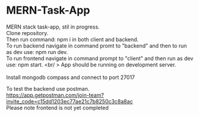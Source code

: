 # MERN-Task-App <br />
MERN stack task-app, stil in progress. <br />
Clone repository. <br />
Then run command: npm i in both client and backend. <br />
To run backend navigate in command promt to "backend" and then to run as dev use: npm run dev. <br />
To run frontend navigate in command prompt to "client" and then run as dev use: npm start. <br/ >
App should be running on development server.<br />
<br/>
Install mongodb compass and connect to port 27017 <br />

To test the backend use postman.<br/>
https://app.getpostman.com/join-team?invite_code=c15dd1203ec77ae21c7b8250c3c8a8ac <br />
Please note frontend is not yet completed


